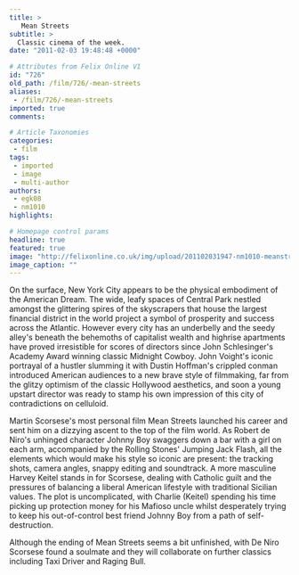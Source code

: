 ```yaml
---
title: >
   Mean Streets
subtitle: >
  Classic cinema of the week.
date: "2011-02-03 19:48:48 +0000"

# Attributes from Felix Online V1
id: "726"
old_path: /film/726/-mean-streets
aliases:
 - /film/726/-mean-streets
imported: true
comments:

# Article Taxonomies
categories:
 - film
tags:
 - imported
 - image
 - multi-author
authors:
 - egk08
 - nm1010
highlights:

# Homepage control params
headline: true
featured: true
image: "http://felixonline.co.uk/img/upload/201102031947-nm1010-meanstre.jpg"
image_caption: ""
---
```


On the surface, New York City appears to be the physical embodiment of the American Dream. The wide, leafy spaces of Central Park nestled amongst the glittering spires of the skyscrapers that house the largest financial district in the world project a symbol of prosperity and success across the Atlantic. However every city has an underbelly and the seedy alley's beneath the behemoths of capitalist wealth and highrise apartments have proved irresistible for scores of directors since John Schlesinger's Academy Award winning classic Midnight Cowboy. John Voight's iconic portrayal of a hustler slumming it with Dustin Hoffman's crippled conman introduced American audiences to a new brave style of filmmaking, far from the glitzy optimism of the classic Hollywood aesthetics, and soon a young upstart director was ready to stamp his own impression of this city of contradictions on celluloid.

Martin Scorsese's most personal film Mean Streets launched his career and sent him on a dizzying ascent to the top of the film world. As Robert de Niro's unhinged character Johnny Boy swaggers down a bar with a girl on each arm, accompanied by the Rolling Stones' Jumping Jack Flash, all the elements which would make his style so iconic are present: the tracking shots, camera angles, snappy editing and soundtrack. A more masculine Harvey Keitel stands in for Scorsese, dealing with Catholic guilt and the pressures of balancing a liberal American lifestyle with traditional Sicilian values. The plot is uncomplicated, with Charlie (Keitel) spending his time picking up protection money for his Mafioso uncle whilst desperately trying to keep his out-of-control best friend Johnny Boy from a path of self-destruction.

Although the ending of Mean Streets seems a bit unfinished, with De Niro Scorsese found a soulmate and they will collaborate on further classics including Taxi Driver and Raging Bull.
